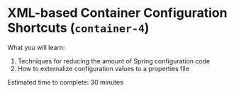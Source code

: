 # XML-based Container Configuration Shortcuts (`container-4`)

What you will learn:

1. Techniques for reducing the amount of Spring configuration code
2. How to externalize configuration values to a properties file

Estimated time to complete: 30 minutes
